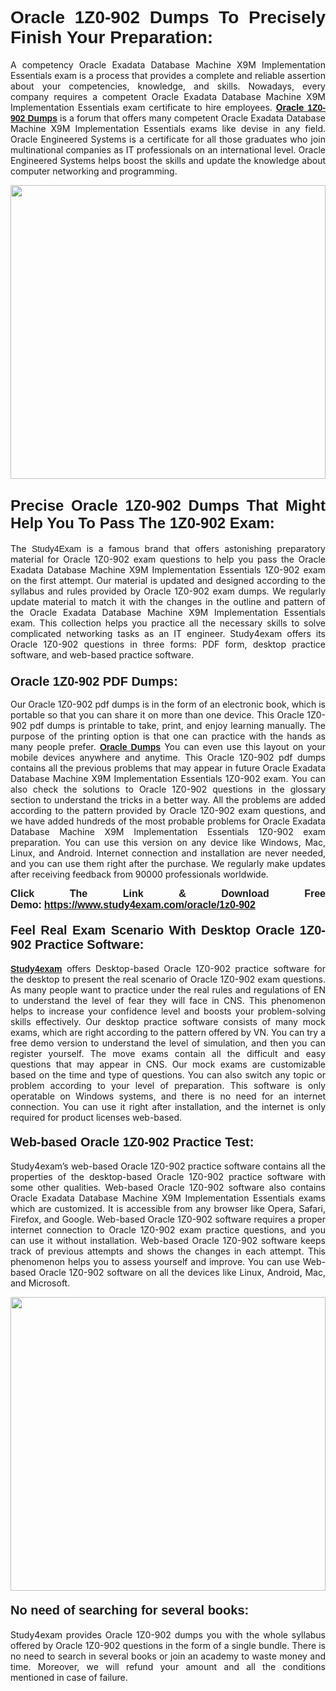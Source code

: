 <h1 style="text-align: justify;"><span style="font-family:Verdana,Geneva,sans-serif;"><strong>Oracle 1Z0-902 Dumps To Precisely Finish Your Preparation:</strong></span></h1>

<p style="text-align: justify;">A competency Oracle Exadata Database Machine X9M Implementation Essentials exam is a process that provides a complete and reliable assertion about your competencies, knowledge, and skills. Nowadays, every company requires a competent Oracle Exadata Database Machine X9M Implementation Essentials exam certificate to hire employees. <a href="https://www.study4exam.com/oracle/1z0-902-valid-dumps"><strong>Oracle</strong> <span style="font-family:Verdana,Geneva,sans-serif;"><strong>1Z0-902 Dumps</strong></span></a> is a forum that offers many competent Oracle Exadata Database Machine X9M Implementation Essentials exams like devise in any field. Oracle Engineered Systems is a certificate for all those graduates who join multinational companies as IT professionals on an international level. Oracle Engineered Systems helps boost the skills and update the knowledge about computer networking and programming.</p>

<p style="text-align: justify;"><a href="https://www.study4exam.com/oracle/1z0-902"><img alt="" src="https://lh3.googleusercontent.com/pw/AL9nZEVlv7Ske_7_4HBAyUdTuN-7WvZcN6USfD6boPasgRTsSOgYJDiupUICTUV6X1uu6AGge2hWciDKxhKOVo3NFQUTTQUskCQl05KIpPWzKoMrqE_mCRGOXTps-Wcp07HSL0DIbWWBcBIFUI3Ea8n_KHg=w1659-h933-no" style="width: 100%; height: 470px;" /></a></p>

<h2 style="text-align: justify;"><span style="font-family:Lucida Sans Unicode,Lucida Grande,sans-serif;"><strong><span style="font-size:24px;">Precise Oracle 1Z0-902 Dumps That Might Help You To Pass The 1Z0-902 Exam:</span></strong></span></h2>

<p style="text-align: justify;">The <span style="font-family:Lucida Sans Unicode,Lucida Grande,sans-serif;">Study4Exam</span> is a famous brand that offers astonishing preparatory material for Oracle 1Z0-902 exam questions to help you pass the Oracle Exadata Database Machine X9M Implementation Essentials 1Z0-902 exam on the first attempt. Our material is updated and designed according to the syllabus and rules provided by Oracle 1Z0-902 exam dumps. We regularly update material to match it with the changes in the outline and pattern of the Oracle Exadata Database Machine X9M Implementation Essentials exam. This collection helps you practice all the necessary skills to solve complicated networking tasks as an IT engineer. Study4exam offers its Oracle 1Z0-902 questions in three forms: PDF form, desktop practice software, and web-based practice software. </p>

<h3 style="text-align: justify;"><strong><span style="font-size:20px;"><span style="font-family:Lucida Sans Unicode,Lucida Grande,sans-serif;">Oracle 1Z0-902 PDF Dumps:</span></span></strong></h3>

<p style="text-align: justify;">Our Oracle 1Z0-902 pdf dumps is in the form of an electronic book, which is portable so that you can share it on more than one device. This Oracle 1Z0-902 pdf dumps is printable to take, print, and enjoy learning manually. The purpose of the printing option is that one can practice with the hands as many people prefer. <a href="https://www.study4exam.com/oracle-exams"><span style="font-family:Lucida Sans Unicode,Lucida Grande,sans-serif;"><strong>Oracle Dumps</strong></span></a> You can even use this layout on your mobile devices anywhere and anytime. This Oracle 1Z0-902 pdf dumps contains all the previous problems that may appear in future Oracle Exadata Database Machine X9M Implementation Essentials 1Z0-902 exam. You can also check the solutions to Oracle 1Z0-902 questions in the glossary section to understand the tricks in a better way. All the problems are added according to the pattern provided by Oracle 1Z0-902 exam questions, and we have added hundreds of the most probable problems for Oracle Exadata Database Machine X9M Implementation Essentials 1Z0-902 exam preparation. You can use this version on any device like Windows, Mac, Linux, and Android. Internet connection and installation are never needed, and you can use them right after the purchase. We regularly make updates after receiving feedback from 90000 professionals worldwide.</p>

<p style="text-align: justify;"><span style="font-family:Lucida Sans Unicode,Lucida Grande,sans-serif;"><strong><span style="font-size:16px;">Click The Link & Download Free Demo:</span></strong></span> <strong><span style="font-family:Lucida Sans Unicode,Lucida Grande,sans-serif;"><span style="font-size:16px;"><a href="https://www.study4exam.com/oracle/1z0-902">https://www.study4exam.com/oracle/1z0-902</a></span></span></strong></p>

<h4 style="text-align: justify;"><strong><span style="font-family:Lucida Sans Unicode,Lucida Grande,sans-serif;"><span style="font-size:20px;">Feel Real Exam Scenario With Desktop Oracle 1Z0-902 Practice Software:</span></span></strong></h4>

<p style="text-align: justify;"><a href="https://www.study4exam.com/"><span style="font-family:Verdana,Geneva,sans-serif;"><strong>Study4exam</strong></span></a> offers Desktop-based Oracle 1Z0-902 practice software for the desktop to present the real scenario of Oracle 1Z0-902 exam questions. As many people want to practice under the real rules and regulations of EN to understand the level of fear they will face in CNS. This phenomenon helps to increase your confidence level and boosts your problem-solving skills effectively. Our desktop practice software consists of many mock exams, which are right according to the pattern offered by VN. You can try a free demo version to understand the level of simulation, and then you can register yourself. The move exams contain all the difficult and easy questions that may appear in CNS. Our mock exams are customizable based on the time and type of questions. You can also switch any topic or problem according to your level of preparation. This software is only operatable on Windows systems, and there is no need for an internet connection. You can use it right after installation, and the internet is only required for product licenses web-based. </p>

<h4 style="text-align: justify;"><span style="font-family:Lucida Sans Unicode,Lucida Grande,sans-serif;"><strong><span style="font-size:20px;">Web-based Oracle 1Z0-902 Practice Test:</span></strong></span></h4>

<p style="text-align: justify;">Study4exam’s web-based Oracle 1Z0-902 practice software contains all the properties of the desktop-based Oracle 1Z0-902 practice software with some other qualities. Web-based Oracle 1Z0-902 software also contains Oracle Exadata Database Machine X9M Implementation Essentials exams which are customized. It is accessible from any browser like Opera, Safari, Firefox, and Google. Web-based Oracle 1Z0-902 software requires a proper internet connection to Oracle 1Z0-902 exam practice questions, and you can use it without installation. Web-based Oracle 1Z0-902 software keeps track of previous attempts and shows the changes in each attempt. This phenomenon helps you to assess yourself and improve. You can use Web-based Oracle 1Z0-902 software on all the devices like Linux, Android, Mac, and Microsoft.</p>

<p style="text-align: center;"><a href="https://www.study4exam.com/oracle/1z0-902"><img alt="" src="https://lh3.googleusercontent.com/pw/AL9nZEUUSkRyvc4gudeH81RsLWSZLUIhDbbix90UQ4Nknl42MiPXhE2WvgE6ynXQK8mQ23j1q8BlcR3zkz-sugUKDhmp-cvdF7FN6gsDIAW958mBJ52F35JmoMau5RsT1NIRYA6usGyWQMtl6sjcUF3Hd-w=w1659-h933-no" style="width: 100%; height: 470px;" /></a></p>

<h4 style="text-align: justify;"><span style="font-family:Lucida Sans Unicode,Lucida Grande,sans-serif;"><strong><span style="font-size:20px;">No need of searching for several books:</span></strong></span></h4>

<p style="text-align: justify;">Study4exam provides Oracle 1Z0-902 dumps you with the whole syllabus offered by Oracle 1Z0-902 questions in the form of a single bundle. There is no need to search in several books or join an academy to waste money and time. Moreover, we will refund your amount and all the conditions mentioned in case of failure.</p>
